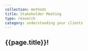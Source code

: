 ```yaml
---
collection: methods
title: Stakeholder Meeting
type: research
category: understanding your clients
---
```


## {{page.title}}!